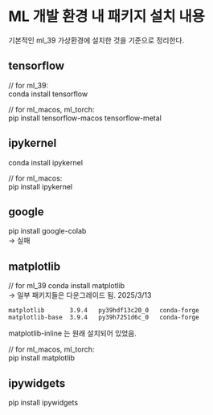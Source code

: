 
# ML 개발 환경 내 패키지 설치 내용

기본적인 ml_39 가상환경에 설치한 것을 기준으로 정리한다.


## tensorflow
// for ml_39: <br>
conda install tensorflow

// for ml_macos, ml_torch: <br>
pip install tensorflow-macos tensorflow-metal

## ipykernel
conda install ipykernel

// for ml_macos: <br>
pip install ipykernel

## google
pip install google-colab
<br>-> 실패

## matplotlib
// for ml_39
conda install matplotlib
<br> -> 일부 패키지들은 다운그레이드 됨.
2025/3/13

```
matplotlib       3.9.4   py39hdf13c20_0   conda-forge
matplotlib-base  3.9.4   py39h7251d6c_0   conda-forge
```
matplotlib-inline 는 원래 설치되어 있었음.

// for ml_macos, ml_torch: <br>
pip install matplotlib


## ipywidgets
pip install ipywidgets
